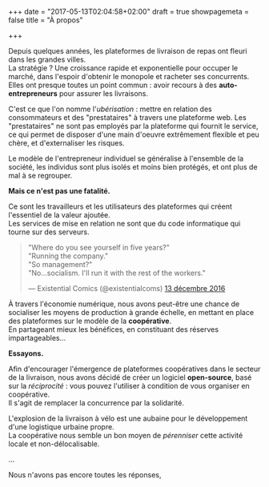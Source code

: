 +++
date = "2017-05-13T02:04:58+02:00"
draft = true
showpagemeta = false
title = "À propos"

+++

Depuis quelques années, les plateformes de livraison de repas ont fleuri dans les grandes villes.
<br>
La stratégie ? Une croissance rapide et exponentielle pour occuper le marché,
dans l'espoir d'obtenir le monopole et racheter ses concurrents.
<br>
Elles ont presque toutes un point commun : avoir recours à des **auto-entrepreneurs** pour assurer les livraisons.

C'est ce que l'on nomme l'_ubérisation_ :
mettre en relation des consommateurs et des "prestataires" à travers une plateforme web.
Les "prestataires" ne sont pas employés par la plateforme qui fournit le service,
ce qui permet de disposer d'une main d'oeuvre extrêmement flexible et peu chère,
et d'externaliser les risques.

Le modèle de l'entrepreneur individuel se généralise à l'ensemble de la société,
les individus sont plus isolés et moins bien protégés, et ont plus de mal à se regrouper.

**Mais ce n'est pas une fatalité.**

Ce sont les travailleurs et les utilisateurs des plateformes qui créent l'essentiel de la valeur ajoutée.
<br>
Les services de mise en relation ne sont que du code informatique qui tourne sur des serveurs.

<blockquote class="twitter-tweet mx-auto" data-lang="fr">
  <p lang="en" dir="ltr">
  &quot;Where do you see yourself in five years?&quot;<br>
  &quot;Running the company.&quot;<br>
  &quot;So management?&quot;<br>&quot;No…socialism. I&#39;ll run it with the rest of the workers.&quot;
  </p>
  &mdash; Existential Comics (@existentialcoms) <a href="https://twitter.com/existentialcoms/status/808497790384906240">13 décembre 2016</a>
</blockquote>

À travers l'économie numérique, nous avons peut-être une chance de socialiser les moyens de production à grande échelle,
en mettant en place des plateformes sur le modèle de la **coopérative**.
<br>
En partageant mieux les bénéfices, en constituant des réserves impartageables...

**Essayons.**

Afin d'encourager l'émergence de plateformes coopératives dans le secteur de la livraison,
nous avons décidé de créer un logiciel **open-source**,
basé sur la _réciprocité_ : vous pouvez l'utiliser à condition de vous organiser en coopérative.
<br>
Il s'agit de remplacer la concurrence par la solidarité.

L'explosion de la livraison à vélo est une aubaine pour le développement d'une logistique urbaine propre.
<br>
La coopérative nous semble un bon moyen de _pérenniser_ cette activité locale et non-délocalisable.

...

Nous n'avons pas encore toutes les réponses,

<!--

C'est aux travailleurs des plateformes de décider des conditions de travail, de la tarification, et des horaires, sur un modèle démocratique et ouvert : ce modèle existe, c'est celui

Créer une coopérative, car c'est la seule forme d'entreprise qui garantit la pérennisation d'une activité.

#### Vie privée

Nous pensons qu'il est possible de créer assez facilement un clone open-source des plateformes de foodtech, offrant le même niveau de qualité, afin d'offrir la possibilité à des coopératives de livreurs de se mettre en place.

Bien entendu, la technologie

#### Une entreprise locale

Nous pensons que la livraison de repas à vélo est une activité locale, propre à chaque ville.
Il est possible de relocaliser ce genre d'activité sous la forme de coopératives, chaque coopérative hébergeant elle-même la plateforme de mise en relation.
Cela devrait permettre de réduire drastiquement les coûts d'infrastructure et donc la consommation énergétique, tout en évitant de centraliser les données.

-->
